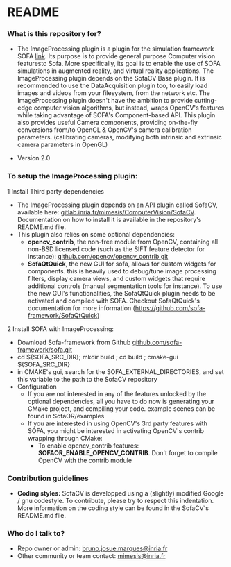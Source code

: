 # README #

### What is this repository for? ###

* The ImageProcessing plugin is a plugin for the simulation framework SOFA [link](www.sofa-framework.org). Its purpose is to provide general purpose Computer vision featuresto Sofa. More specifically, its goal is to enable the use of SOFA simulations in augmented reality, and virtual reality applications.
The ImageProcessing plugin depends on the SofaCV Base plugin. It is recommended to use the DataAcquisition plugin too, to easily load images and videos from your filesystem, from the network etc.
The ImageProcessing plugin doesn't have the ambition to provide cutting-edge computer vision algorithms, but instead, wraps OpenCV's features while taking advantage of SOFA's Component-based API. This plugin also provides useful Camera components, providing on-the-fly conversions from/to OpenGL & OpenCV's camera calibration parameters. (calibrating cameras, modifying both intrinsic and extrinsic camera parameters in OpenGL)

* Version 2.0

### To setup the ImageProcessing plugin: ###

1 Install Third party dependencies
* The ImageProcessing plugin depends on an API plugin called SofaCV, available here: [gitlab.inria.fr/mimesis/ComputerVision/SofaCV](gitlab.inria.fr/mimesis/ComputerVision/SofaCV). Documentation on how to install it is available in the repository's README.md file.
* This plugin also relies on some optional dependencies:
    * __opencv_contrib__, the non-free module from OpenCV, containing all non-BSD licensed code (such as the SIFT feature detector for instance): [github.com/opencv/opencv_contrib.git](github.com/opencv/opencv_contrib)
    * __SofaQtQuick__, the new GUI for sofa, allows for custom widgets for components. this is heavily used to debug/tune image processing filters, display camera views, and custom widgets that require additional controls (manual segmentation tools for instance). To use the new GUI's functionalities, the SofaQtQuick plugin needs to be activated and compiled with SOFA. Checkout SofaQtQuick's documentation for more information (https://github.com/sofa-framework/SofaQtQuick)

2 Install SOFA with ImageProcessing:
* Download Sofa-framework from Github [github.com/sofa-framework/sofa.git](github.com/sofa-framework/sofa)
* cd ${SOFA_SRC_DIR}; mkdir build ; cd build ; cmake-gui ${SOFA_SRC_DIR}
* in CMAKE's gui, search for the SOFA_EXTERNAL_DIRECTORIES, and set this variable to the path to the SofaCV repository
* Configuration
    * If you are not interested in any of the features unlocked by the optional dependencies, all you have to do now is generating your CMake project, and compiling your code. example scenes can be found in SofaOR/examples
    * If you are interested in using OpenCV's 3rd party features with SOFA, you might be interested in activating OpenCV's contrib wrapping through CMake:
        * To enable opencv_contrib features: __SOFAOR_ENABLE_OPENCV_CONTRIB__. Don't forget to compile OpenCV with the contrib module

### Contribution guidelines ###

* __Coding styles:__
    SofaCV is developped using a (slightly) modified Google / gnu codestyle. To contribute, please try to respect this indentation. More information on the coding style can be found in the SofaCV's README.md file.

### Who do I talk to? ###

* Repo owner or admin: bruno.josue.marques@inria.fr
* Other community or team contact: mimesis@inria.fr
